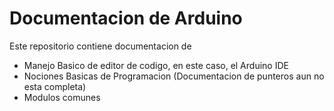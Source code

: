 # Documentacion de Arduino
Este repositorio contiene documentacion de
- Manejo Basico de editor de codigo, en este caso, el Arduino IDE
- Nociones Basicas de Programacion (Documentacion de punteros aun no esta completa)
- Modulos comunes
